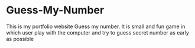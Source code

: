 # Guess-My-Number
This is my portfolio website  Guess my number. It is small and fun game in which user play with the computer and try to guess secret number as early as possible 

